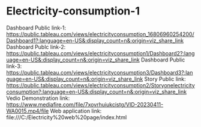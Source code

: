 # Electricity-consumption-1


Dashboard Public link-1:  https://public.tableau.com/views/electricityconsumption_16806960254200/Dashboard1?:language=en-US&:display_count=n&:origin=viz_share_link
Dashboard Publc  link-2:  https://public.tableau.com/views/electricityconsumption1/Dashboard2?:language=en-US&:display_count=n&:origin=viz_share_link
Dashboard Public link-3:  https://public.tableau.com/views/electricityconsumption3/Dashboard3?:language=en-US&:display_count=n&:origin=viz_share_link
Story Public link:       https://public.tableau.com/views/electricityconsumption2/Storyonelectricityconsumption?:language=en-US&:display_count=n&:origin=viz_share_link
Vedio Demonstration link:  https://www.mediafire.com/file/7xovrhuiukcistg/VID-20230411-WA0015.mp4/file
Web application link:    file:///C:/Electricity%20web%20page/index.html       
